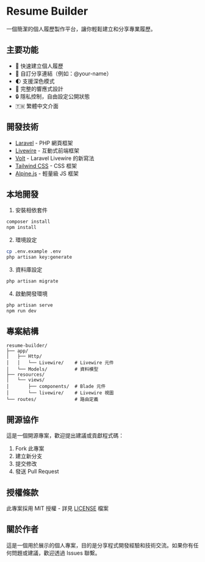 # Resume Builder

一個簡潔的個人履歷製作平台，讓你輕鬆建立和分享專業履歷。

## 主要功能

- 📝 快速建立個人履歷
- 🔗 自訂分享連結（例如：@your-name）
- 🌓 支援深色模式
- 📱 完整的響應式設計
- 🔒 隱私控制，自由設定公開狀態
- 🇹🇼 繁體中文介面

## 開發技術

- [Laravel](https://laravel.com) - PHP 網頁框架
- [Livewire](https://livewire.laravel.com) - 互動式前端框架
- [Volt](https://livewire.laravel.com/docs/volt) - Laravel Livewire 的新寫法
- [Tailwind CSS](https://tailwindcss.com) - CSS 框架
- [Alpine.js](https://alpinejs.dev) - 輕量級 JS 框架

## 本地開發

1. 安裝相依套件
```bash
composer install
npm install
```

2. 環境設定
```bash
cp .env.example .env
php artisan key:generate
```

3. 資料庫設定
```bash
php artisan migrate
```

4. 啟動開發環境
```bash
php artisan serve
npm run dev
```

## 專案結構

```
resume-builder/
├── app/
│   ├── Http/
│   │   └── Livewire/    # Livewire 元件
│   └── Models/          # 資料模型
├── resources/
│   └── views/
│       ├── components/  # Blade 元件
│       └── livewire/    # Livewire 視圖
└── routes/              # 路由定義
```

## 開源協作

這是一個開源專案，歡迎提出建議或貢獻程式碼：

1. Fork 此專案
2. 建立新分支
3. 提交修改
4. 發送 Pull Request

## 授權條款

此專案採用 MIT 授權 - 詳見 [LICENSE](LICENSE) 檔案

## 關於作者

這是一個用於展示的個人專案，目的是分享程式開發經驗和技術交流。如果你有任何問題或建議，歡迎透過 Issues 聯繫。
